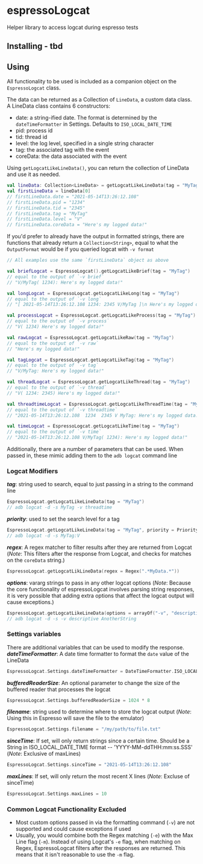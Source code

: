 # espressoLogcat

Helper library to access logcat during espresso tests

## Installing - tbd

## Using

All functionality to be used is included as a companion object on the `EspressoLogcat` class.

The data can be returned as a Collection of `LineData`, a custom data class. A LineData class contains 6 constructors:

- date: a string-ified date. The format is determined by the `dateTimeFormatter` in Settings. Defaults to `ISO_LOCAL_DATE_TIME`
- pid: process id
- tid: thread id
- level: the log level, specified in a single string character
- tag: the associated tag with the event
- coreData: the data associated with the event

Using `getLogcatLikeLineData()`, you can return the collection of LineData and use it as needed.

```kotlin
val lineData: Collection<LineData> = getLogcatLikeLineData(tag = "MyTag")
val firstLineData = lineData[0]
// firstLineData.date = "2021-05-14T13:26:12.108"
// firstLineData.pid = "1234"
// firstLineData.tid = "2345"
// firstLineData.tag = "MyTag"
// firstLineData.level = "V"
// firstLineData.coreData = "Here's my logged data!"
```

If you'd prefer to already have the output in formatted strings, there are functions that already return
a `Collection<String>`, equal to what the `OutputFormat` would be if you queried logcat with `-v format`

```kotlin
// All examples use the same `firstLineData` object as above

val briefLogcat = EspressoLogcat().getLogcatLikeBrief(tag = "MyTag")
// equal to the output of `-v brief`
// "V/MyTag( 1234): Here's my logged data!"

val longLogcat = EspressoLogcat.getLogcatLikeLong(tag = "MyTag")
// equal to the output of `-v long`
// "[ 2021-05-14T13:26:12.108 1234: 2345 V/MyTag ]\n Here's my logged data!"

val processLogcat = EspressoLogcat.getLogcatLikeProcess(tag = "MyTag")
// equal to the output of `-v process`
// "V( 1234) Here's my logged data!"

val rawLogcat = EspressoLogcat.getLogcatLikeRaw(tag = "MyTag")
// equal to the output of `-v raw`
// "Here's my logged data!"

val tagLogcat = EspressoLogcat.getLogcatLikeTag(tag = "MyTag")
// equal to the output of `-v tag`
// "V/MyTag: Here's my logged data!"

val threadLogcat = EspressoLogcat.getLogcatLikeThread(tag = "MyTag")
// equal to the output of `-v thread`
// "V( 1234: 2345) Here's my logged data!"

val threadtimeLogcat = EspressoLogcat.getLogcatLikeThreadTime(tag = "MyTag")
// equal to the output of `-v threadtime`
// "2021-05-14T13:26:12.108  1234  2345 V MyTag: Here's my logged data!"

val timeLogcat = EspressoLogcat.getLogcatLikeTime(tag = "MyTag")
// equal to the output of `-v time`
// "2021-05-14T13:26:12.108 V/MyTag( 1234): Here's my logged data!"
```

Additionally, there are a number of parameters that can be used. When passed in, these mimic adding them to
the `adb logcat` command line

### Logcat Modifiers

_**tag**_: string used to search, equal to just passing in a string to the command line

```kotlin
EspressoLogcat.getLogcatLikeLineData(tag = "MyTag")
// adb logcat -d -s MyTag -v threadtime
```

_**priority**_: used to set the search level for a tag

```kotlin
EspressoLogcat.getLogcatLikeLineData(tag = "MyTag", priority = Priority.VERBOSE)
// adb logcat -d -s MyTag:V
```

_**regex**_: A regex matcher to filter results after they are returned from Logcat
(_Note_: This filters after the response from Logcat, and checks for matches on the `coreData` string.)

```kotlin
EspressoLogcat.getLogcatLikLineData(regex = Regex(".*MyData.*"))
```

_**options**_: vararg strings to pass in any other logcat options
(_Note_: Because the core functionality of espressoLogcat involves parsing string responses, it is very possible that
adding extra options that affect the logcat output will cause exceptions.)

```kotlin
EspressoLogcat.getLogcatLikeLineData(options = arrayOf("-v", "descriptive", "AnotherString"))
// adb logcat -d -s -v descriptive AnotherString
```

### Settings variables

There are additional variables that can be used to modify the response.
_**dateTimeFormatter**_: A date time formatter to format the `date` value of the LineData

```kotlin
EspressoLogcat.Settings.dateTimeFormatter = DateTimeFormatter.ISO_LOCAL_DATE_TIME
```

_**bufferedReaderSize**_: An optional parameter to change the size of the buffered reader that processes the logcat

```kotlin
EspressoLogcat.Settings.bufferedReaderSize = 1024 * 8
```

_**filename**_: string used to determine where to store the logcat output
(_Note_: Using this in Espresso will save the file to the emulator)

```kotlin
EspressoLogcat.Settings.filename = "/my/path/to/file.txt"
```

_**sinceTime**_: If set, will only return strings since a certain time. Should be a String in ISO_LOCAL_DATE_TIME format
-- 'YYYY-MM-ddTHH:mm:ss.SSS' (_Note_: Exclusive of maxLines)

```kotlin
EspressoLogcat.Settings.sinceTime = "2021-05-14T13:26:12.108"
```

_**maxLines**_: If set, will only return the most recent X lines (_Note_: Excluse of sinceTime)
```kotlin
EspressoLogcat.Settings.maxLines = 10
```

### Common Logcat Functionality Excluded

- Most custom options passed in via the formatting command (`-v`) are not supported and could cause exceptions if used
- Usually, you would combine both the Regex matching (`-e`) with the Max Line flag (`-m`). Instead of using
  Logcat's `-e` flag, when matching on Regex, EspressoLogcat filters after the responses are returned. This means that
  it isn't reasonable to use the `-m` flag.